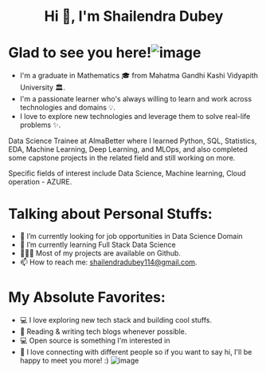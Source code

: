   <h1 align="center">Hi 👋, I'm Shailendra Dubey</h1>

 # Glad to see you here!![image](https://user-images.githubusercontent.com/88799249/150936888-cb6abfad-b927-4fbb-8ef0-979723df4a9a.png)

 
  
* I'm a graduate in Mathematics 🎓 from Mahatma Gandhi Kashi Vidyapith University 🏛.
*  I'm a passionate learner who's always willing to learn and work across technologies and domains 💡. 
*  I love to explore new technologies and leverage them to solve real-life problems ✨.

Data Science Trainee at AlmaBetter where I learned Python, SQL, Statistics, EDA, Machine Learning, Deep Learning, and MLOps, and also completed some capstone projects in the related field and still working on more.

Specific fields of interest include Data Science, Machine learning, Cloud operation - AZURE. 

# Talking about Personal Stuffs:
* 🔭   I’m currently looking for job opportunities in Data Science Domain
* 🌱   I’m currently learning Full Stack Data Science
* 👨🏻‍💻   Most of my projects are available on Github.
* 📫   How to reach me: shailendradubey114@gmail.com.
# My Absolute Favorites:
* 💻   I love exploring new tech stack and building cool stuffs.
* 📰   Reading & writing tech blogs whenever possible.
* 💻  Open source is something I'm interested in
* 👋 I love connecting with different people so if you want to say hi, I'll be happy to meet you more! :) ![image](https://user-images.githubusercontent.com/88799249/150937121-e509080c-2f88-4db7-b652-4aca517637a4.png)

 



